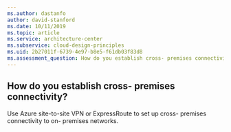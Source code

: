 ```yaml
---
ms.author: dastanfo
author: david-stanford
ms.date: 10/11/2019
ms.topic: article
ms.service: architecture-center
ms.subservice: cloud-design-principles
ms.uid: 2b27011f-6739-4e97-b8e5-f61db03f83d8
ms.assessment_question: How do you establish cross- premises connectivity?
---
```

## How do you establish cross- premises connectivity?


Use Azure site-to-site VPN or ExpressRoute to set up cross- premises connectivity to on- premises networks.